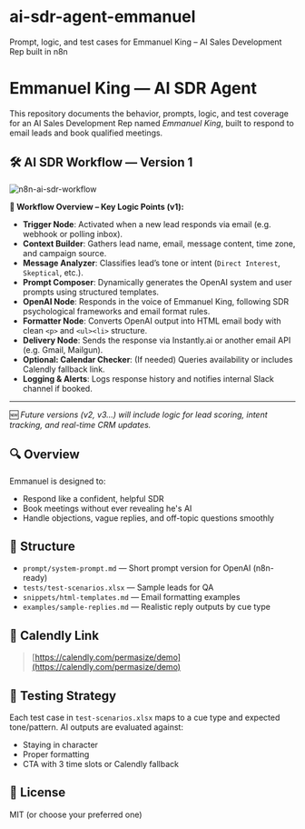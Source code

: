 # ai-sdr-agent-emmanuel
Prompt, logic, and test cases for Emmanuel King – AI Sales Development Rep built in n8n

# Emmanuel King — AI SDR Agent

This repository documents the behavior, prompts, logic, and test coverage for an AI Sales Development Rep named *Emmanuel King*, built to respond to email leads and book qualified meetings.

## 🛠 AI SDR Workflow — Version 1

![n8n-ai-sdr-workflow](https://github.com/user-attachments/assets/f3939046-71f9-451d-ab03-a891ee1b9db6)

**📌 Workflow Overview – Key Logic Points (v1):**

- **Trigger Node**: Activated when a new lead responds via email (e.g. webhook or polling inbox).
- **Context Builder**: Gathers lead name, email, message content, time zone, and campaign source.
- **Message Analyzer**: Classifies lead’s tone or intent (`Direct Interest`, `Skeptical`, etc.).
- **Prompt Composer**: Dynamically generates the OpenAI system and user prompts using structured templates.
- **OpenAI Node**: Responds in the voice of Emmanuel King, following SDR psychological frameworks and email format rules.
- **Formatter Node**: Converts OpenAI output into HTML email body with clean `<p>` and `<ul><li>` structure.
- **Delivery Node**: Sends the response via Instantly.ai or another email API (e.g. Gmail, Mailgun).
- **Optional: Calendar Checker**: (If needed) Queries availability or includes Calendly fallback link.
- **Logging & Alerts**: Logs response history and notifies internal Slack channel if booked.

---

🆕 *Future versions (v2, v3...) will include logic for lead scoring, intent tracking, and real-time CRM updates.*


## 🔍 Overview
Emmanuel is designed to:
- Respond like a confident, helpful SDR
- Book meetings without ever revealing he's AI
- Handle objections, vague replies, and off-topic questions smoothly

## 📁 Structure

- `prompt/system-prompt.md` — Short prompt version for OpenAI (n8n-ready)
- `tests/test-scenarios.xlsx` — Sample leads for QA
- `snippets/html-templates.md` — Email formatting examples
- `examples/sample-replies.md` — Realistic reply outputs by cue type

## 📅 Calendly Link

> [https://calendly.com/permasize/demo](https://calendly.com/permasize/demo)

## 🧪 Testing Strategy
Each test case in `test-scenarios.xlsx` maps to a cue type and expected tone/pattern. AI outputs are evaluated against:
- Staying in character
- Proper formatting
- CTA with 3 time slots or Calendly fallback


## 📄 License
MIT (or choose your preferred one)
